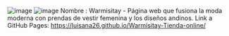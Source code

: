 ![image](https://github.com/user-attachments/assets/c0a3fb00-18f2-48af-a0f6-29666a159e27)
![image](https://github.com/user-attachments/assets/d3b972ea-e930-40c7-90a2-8d0947e4bfc6)
Nombre : Warmisitay - Página web que fusiona la moda moderna con prendas de vestir femenina y los diseños andinos.
Link a GitHub Pages: https://luisana26.github.io/Warmisitay-Tienda-online/
